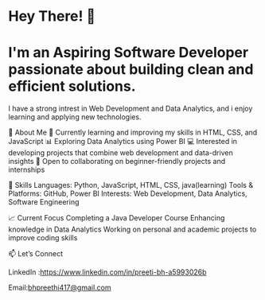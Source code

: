# Hey There! 👋
# I'm an Aspiring Software Developer passionate about building clean and efficient solutions. 
I have a strong intrest in Web Development and Data Analytics, and i enjoy learning and applying new technologies.

🔹 About Me
🌱 Currently learning and improving my skills in  HTML, CSS, and JavaScript
📊 Exploring Data Analytics using Power BI
💻 Interested in developing projects that combine web development and data-driven insights
🚀 Open to collaborating on beginner-friendly projects and internships

🔹 Skills
Languages: Python, JavaScript, HTML, CSS, java(learning)
Tools & Platforms: GitHub, Power BI
Interests: Web Development, Data Analytics, Software Engineering

📈 Current Focus
Completing a Java Developer Course
Enhancing knowledge in Data Analytics
Working on personal and academic projects to improve coding skills

📫 Let’s Connect

LinkedIn :https://www.linkedin.com/in/preeti-bh-a5993026b

Email:bhpreethi417@gmail.com

